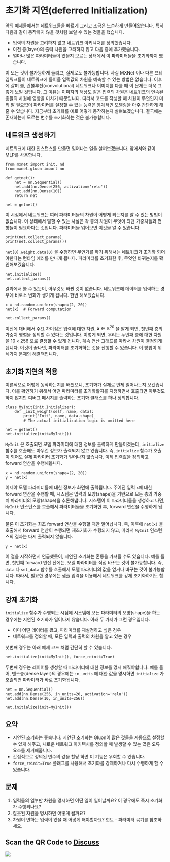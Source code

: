 # 초기화 지연(deferred Initialization)

앞의 예제들에서는 네트워크들을 빠르게 그리고 조금은 느슨하게 만들어왔습니다. 특히 다음과 같이 동작하지 않을 것처럼 보일 수 있는 것들을 했습니다.

* 입력의 차원을 고려하지 않고 네트워크 아키텍처를 정의했습니다.
* 이전 층(layer)의 출력 차원을 고려하지 않고 다음 층에 추가했습니다.
* 얼마나 많은 파라미터들이 있을지 모르는 상태에서 이 파라미터들을 초기화까지 했습니다.

이 모든 것이 불가능하게 들리고, 실제로도 불가능합니다. 사실 MXNet 이나 다른 프레임워크들이 네트워크에 들어올 입력값의 차원을 예측할 수 있는 방법은 없습니다. 이후에 살펴 볼, 컨볼루션(convolutional) 네트워크나 이미지를 다룰 때 이 문제는 더욱 그렇게 보일 것입니다. 그 이유는 이미지의 해상도 같은 입력의 차원은 네트워크의 연속된 층들의 차원에 영향을 미치기 때문입니다. 따라서 코드를 작성할 때 차원이 무엇인지 미리 알 필요없이 파라미터를 설정할 수 있는 능력은 통계적인 모델링을 아주 간단하게 해줄 수 있습니다. 지금부터 초기화를 예로 어떻게 동작하는지 살펴보겠습니다. 결국에는 존재하는지 모르는 변수를 초기화하는 것은 불가능합니다.

## 네트워크 생성하기

네트워크에 대한 인스턴스를 만들면 일어나는 일을 살펴보겠습니다. 앞에서와 같이 MLP를 사용합니다.

```{.python .input}
from mxnet import init, nd
from mxnet.gluon import nn

def getnet():
    net = nn.Sequential()
    net.add(nn.Dense(256, activation='relu'))
    net.add(nn.Dense(10))
    return net

net = getnet()
```

이 시점에서 네트워크는 여러 파라미터들의 차원이 어떻게 되는지를 알 수 있는 방법이 없습니다. 이 상태에서 말할 수 있는 사실은 각 층의 차원이 무엇이 되던 가중치들과 편향들이 필요하다는 것입니다. 파라미터들 읽어보면 이것을 알 수 있습니다.

```{.python .input}
print(net.collect_params)
print(net.collect_params())
```

`net[0].weight.data(0)` 을 수행하면 무언가를 하기 위해서는 네트워크가 초기화 되어야한다는 런타임 에러를 만나게 됩니다. 파라미터를 초기화한 후, 무엇인 바뀌는지를 확인해보겠습니다. 

```{.python .input}
net.initialize()
net.collect_params()
```

결과에서 볼 수 있듯이, 아무것도 바뀐 것이 없습니다. 네트워크에 데이터를 입력하는 경우에 비로소 변화가 생기게 됩니다. 한번 해보겠습니다.

```{.python .input}
x = nd.random.uniform(shape=(2, 20))
net(x)  # Forward computation

net.collect_params()
```

이전에 대비해서 주요 차이점은 입력에 대한 차원, $\mathbf{x} \in \mathbb{R}^{20}$ 을 알게 되면, 첫번째 층의 가중치 행렬을 정의할 수 있다는 것입니다. 이렇게 되면, 우리는 두번째 층에 대한 차원을  $10 \times 256$ 으로 결정할 수 있게 됩니다. 계속 연산 그래프를 따라서 차원이 결정되게 됩니다. 이것이 끝나면, 파라미터를 초기화하는 것을 진행할 수 있습니다. 이 방법이 위 세가지 문제의 해결책입니다.

## 초기화 지연의 적용

이론적으로 어떻게 동작하는지를 배웠으니, 초기화가 실제로 언제 일어나는지 보겠습니다. 이를 확인하기 위해서 어떤 파라미터를 초기화할지를 지정하면서 호출되면 아무것도 하지 않지만 디버그 메시지를 출력하는 초기화 클래스를 하나 정의합니다.

```{.python .input  n=22}
class MyInit(init.Initializer):
    def _init_weight(self, name, data):
        print('Init', name, data.shape)
        # The actual initialization logic is omitted here

net = getnet()
net.initialize(init=MyInit())
```

`MyInit` 은 호출되면 모델 파라미터에 대한 정보를 출력하게 만들어졌는데, `initialize` 함수를 호출해도 아무런 정보가 출력되지 않고 있습니다. 즉, `initialize` 함수가 호출이 되어도 실제 파라미터 초기화가 일어나지 않습니다. 이제 입력값을 정의하고 forward 연산을 수행해봅니다.

```{.python .input  n=25}
x = nd.random.uniform(shape=(2, 20))
y = net(x)
```

이제야 모델 파라미터들에 대한 정보가 화면에 출력됩니다. 주어진 입력 `x`에 대한 forward 연산을 수행할 때, 시스템은 입력의 모양(shape)을 기반으로 모든 층의 가중치 파라미터의 모양(shape)을 추론해냅니다. 시스템이 이 파라미터들을 생성하고 나면, `MyInit` 인스턴스를 호출해서 파라미터들을 초기화한 후, forward 연산을 수행하게 됩니다.

물론 이 초기화는 최초 forward 연산을 수행할 때만 일어납니다. 즉, 이후에 `net(x)` 을 호출해서 forward 연산이 수행되면 재초기화가 수행되지 않고, 따라서 `MyInit` 인스턴스의 결과는 다시 출력되지 않습니다.

```{.python .input}
y = net(x)
```

이 절을 시작하면서 언급했듯이, 지연된 초기화는 혼동을 가져올 수도 있습니다. 예를 들면, 첫번째 forward 연산 전에는, 모델 파라미터를 직접 바꾸는 것이 불가능합니다. 즉, `data` 나 `set_data` 함수를 호출해서 모델 파라미터의 값을 얻거나 바꾸는 것이 불가능합니다. 따라서, 필요한 경우에는 샘플 입력을 이용해서 네트워크를 강제 초기화하기도 합니다.

## 강제 초기화

 `initialize` 함수가 수행되는 시점에 시스템에 모든 파라미터의 모양(shape)을 하는 경우에는 지연된 초기화가 일어나지 않습니다. 아래 두 가지가 그런 경우입니다.

* 이미 어떤 데이터를 봤고, 파라미터를 재설정하고 싶은 경우
* 네트워크를 정의할 때, 모든 입력과 출력의 차원을 알고 있는 경우

첫번째 경우는 아래 예제 코드 처럼 간단히 할 수 있습니다.

```{.python .input}
net.initialize(init=MyInit(), force_reinit=True)
```

두번째 경우는 레이어를 생성할 때 파라미터에 대한 정보를 명시 해줘야합니다. 예를 들어, 덴스층(dense layer)의 경우에는 `in_units` 에 대한 값을 명시하면 `initialize` 가 호출되면 파라미터가 바로 초기화됩니다.

```{.python .input}
net = nn.Sequential()
net.add(nn.Dense(256, in_units=20, activation='relu'))
net.add(nn.Dense(10, in_units=256))

net.initialize(init=MyInit())
```

## 요약

* 지연된 초기화는 좋습니다. 지연된 초기화는 Gluon이 많은 것들을 자동으로 설정할 수 있게 해주고, 새로운 네트워크 아키텍처를 정의할 때 발생할 수 있는 많은 오류 요소를 제거해줍니다.
* 간접적으로 정의된 변수의 값을 할당 하면 이 기능은 우회할 수 있습니다.
* `force_reinit=True`  플래그를 사용해서 초기화를 강제하거나 다시 수행하게 할 수 있습니다.


## 문제

1. 입력들의 일부만 차원을 명시하면 어떤 일이 일어날까요? 이 경우에도 즉시 초기화가 수행되나요?
1. 잘못된 자원을 명시하면 어떻게 될까요?
1. 차원이 변하는 입력이 있을 때 어떻게 해야할까요? 힌트 - 파라미터 묶기를 참조하세요.

## Scan the QR Code to [Discuss](https://discuss.mxnet.io/t/2327)

![](../img/qr_deferred-init.svg)
